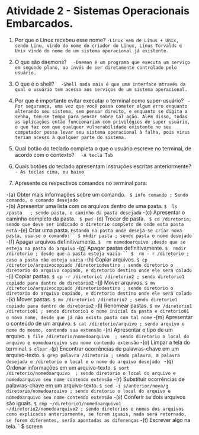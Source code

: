   # Atividade 2 - Sistemas Operacionais Embarcados.


   1. Por que o Linux recebeu esse nome?
`
       -Linux vem de Linus + Unix, sendo Linu, vindo do nome do criador do Linux, Linus Torvalds e Unix vindo do nome de um sistema operacional já existente.
`
   2. O que são daemons?
 `  
       -Daemon é um programa que executa um serviço em segundo plano, ao invés de ser diretamente controlado pelo usuário.
`
   3. O que é o shell?
 `  
        -Shell nada mais é que uma interface através da qual o usuário tem acesso aos serviços de um sistema operacional.
` 
   4. Por que é importante evitar executar o terminal como super-usuário?
  ` 
    -Por segurança, uma vez que você possa cometer algum erro enquanto alterando seu sistema, sem pensar direito, e enquanto se digita a senha, tem-se tempo para pensar sobre tal ação. Além disso, todas as aplicações então funcionariam com privilégios de super usuário, o que faz com que qualquer vulnerabilidade existente no seu computador possa levar seu sistema operacional à falha, pois virus teriam acesso à qualquer parte do sistema.
`
   5. Qual botão do teclado completa o que o usuário escreve no terminal, de acordo com o contexto?
 `  
    -A tecla Tab
`
   6. Quais botões do teclado apresentam instruções escritas anteriormente?
 `  
    - As teclas cima, ou baixo
  ` 

   7. Apresente os respectivos comandos no terminal para: 
   
   -(a) Obter mais informações sobre um comando. 
` 
$ info comando ; Sendo comando, o comando desejado
  `  
   -(b) Apresentar uma lista com os arquivos dentro de uma pasta. 
   `
  $  ls /pasta   ; sendo pasta, o caminho da pasta desejada
    `
   -(c) Apresentar o caminho completo da pasta. 
 ` 
 $ pwd
   ` 
   -(d) Trocar de pasta. 
  ` 
  $ cd /diretorio; sendo que deve ser indicado o diretorio completo de onde esta pasta está
   `
   -(e) Criar uma pasta. 
 `
 Estando na pasta onde deseja-se criar nova pasta, usa-se o comando:``
$ mkdir pasta ; sendo pasta o nome desejado
  ` 
   -(f) Apagar arquivos definitivamente. 
  `
 $  rm nomedoarquivo ;desde que se esteja na pasta do arquivo
   `
   -(g) Apagar pastas definitivamente. 
 `
  $  rmdir /diretorio ; desde que a pasta esteja vazia
  `` $  rm - r /diretorio ; caso a pasta não esteja vazia
   `
   -(h) Copiar arquivos. 
`
$ cp /diretorio/arquivocopiado /diretoriodestino ; sendo diretorio o diretorio do arquivo copiado, e diretorio destino onde ele será colado
 `  
   -(i) Copiar pastas. 
 `
 $ cp -r /diretorio1 /diretorio2 ; sendo diretorio1 copiado para dentro do diretório2
   `
   -(j) Mover arquivos. 
  `
  $ mv /diretorio/arquivocopiado /diretoriodestino ; sendo diretorio o diretorio do arquivo copiado, e diretorio destino onde ele será colado
   `
   -(k) Mover pastas. 
  `
  $ mv /diretorio1 /diretorio2 ; sendo diretorio1 copiado para dentro do diretório2
   `
   -(l) Renomear pastas. 
`
$ mv /diretorio1 /diretorio01 ; sendo diretorio1 o nome inicial da pasta e diretorio01 o novo nome, desde que já não exista pasta com tal nome
  ` 
   -(m) Apresentar o conteúdo de um arquivo. 
  `
  $ cat /diretorio/arquivo ; sendo arquivo o nome do mesmo, contendo sua extensão
   `
   -(n) Apresentar o tipo de um arquivo. 
    `
   $ file /diretorio/nomedoarquivo  ; sendo diretorio o local do arquivo e nomedoarquivo seu nome contendo extensão
   `
   -(o) Limpar a tela do terminal. 
   `
   $ clear
   `
   -(p) Encontrar ocorrências de palavras-chave em um arquivo-texto. 
`
$ grep palavra /diretorio ; sendo palavra, a palavra desejada e /diretorio o local e o nome do arquivo desejado 
  ` 
   -(q) Ordenar informações em um arquivo-texto. 
  `
  $ sort /diretorio/nomedoarquivo  ; sendo diretorio o local do arquivo e nomedoarquivo seu nome contendo extensão
   `
   -(r) Substituir ocorrências de palavras-chave em um arquivo-texto. 
  `
  $ sed -i s/anterior/nova/g diretorio/nomedoarquivo ; sendo diretorio o local do arquivo e nomedoarquivo seu nome contendo extensão
   `
   -(s) Conferir se dois arquivos são iguais. 
  `
  $ cmp ~/diretorio1/nomedoarquivo1 ~/diretorio2/nomedoarquivo2 ; sendo diretorios e nomes dos arquivos como explicados anteriormente, se forem iguais, nada será retornado, se forem diferentes, serão apontadas as diferenças
   `
   -(t) Escrever algo na tela.
   `
   $ screen
